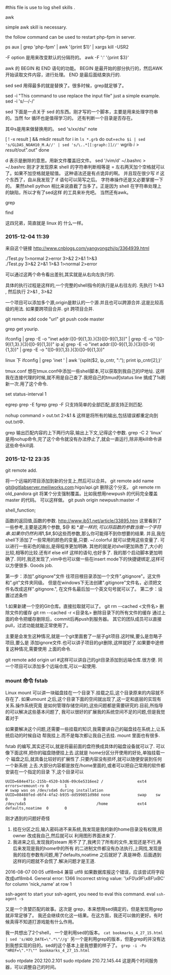 #this file is use to log shell skills .

awk

simple awk skill is necessary.

the follow command can be used to restart php-fpm in server.

ps aux | grep 'php-fpm' | awk '{print $1}' | xargs kill -USR2 

-F option 是用来改变默认的分隔符的。
awk -F ':' '{print $3}'

awk 的 BEGIN 和 END 语句的功能。
BEGIN 是最开始的部分执行的，然后AWK开始读取文件内容，进行处理。
END 是最后面结束执行的.


sed
sed 用得最多的就是替换了。很多时候，grep就足够了。

sed -i "This command to use replace the input file"
just a simple example.
sed -i 's/--/-/'


sed 
下面是一点关于 sed 的东西。刚才写的一个脚本，主要是用来处理字符串的。当然 for 循环也是值得学习的。
还有判断一个目录是否存在。

其中s是用来做替换用的。
sed 's/xx/ds/' note

[ ! -x result ] && mkdir result
for i in `ls *.grb`
do
    out=`echo $i | sed 's/GLDAS_NOAH10_M.A//' | sed 's/\..*[[:graph:]]//'`
    wgrib $i > result/$out".out"
done

d 表示是删除的意思。用新文件覆盖旧文件。
sed '/vim/d' ~/.bashrc > ~/.bashrc
刚才才发现原来 shell 的字符串判断相等是 = 左右两天加个空格就可以了。如果不加空格就是赋值。
这种语法还是有点诡异的啊。
并且现在很少写 if 这个东西了，自从我发现了 if 语句可以简写之后。
字符串操作还是又必要掌握一下的。
果然shell python 相比来说直截了当多了。正是因为 shell 在字符串处理上的缺陷，所以才有了sed这样
的工具来补充吧。
当然还有awk。


grep

find

这四兄弟，简直就是 linux 的 什么一样。

### 2015-12-04 11:39

来自这个链接 <http://www.cnblogs.com/yangyongzhi/p/3364939.html>

./Test.py 1>normal 2>error 3>&2 2>&1 1>&3  
./Test.py 3>&2 2>&1 1>&3 1>normal 2>error  

可以通过这两个命令看出差别,其实就是从右向左执行的.

具体的执行过程是这样的,一个完整的shell指令的执行是从右往左的.
先执行 1>&3 , 然后执行 2>&1 , 3>&2


一个项目可以添加多个源,origin是默认的一个源.并且也可以跨源合并.这是比较高级的用法.
如果要跨项目合并. git 跨项目合并.

git remote add code "url"
git push code master

grep get yourip.

ifconfig | grep -E -o "inet addr:([0-9]{1,3}.){3}([0-9]{1,3})" |  grep -E  -o "([0-9]{1,3}.){3}([0-9]{1,3})"
ip a| grep -E -o "inet addr:([0-9]{1,3}.){3}([0-9]{1,3})" |  grep -E  -o "([0-9]{1,3}.){3}([0-9]{1,3})"

linux 下 ifconfig | grep 'inet ' | awk '{split($2, ip_cntr, ":"); print ip_cntr[2];}'

tmux.conf
想在tmux.conf中添加一些shell脚本,可以获取到我自己的IP地址.
这样我在连接代理的时候,就不用是自己查了.我把自己的tmux的status line 搞成了1s刷新一次.用了这个命令.

set status-interval 1

egrep grep -E
fgrep grep -F 只支持简单的全部匹配,部支持正则匹配.

nohup command > out.txt 2>&1 & 这样是将所有的输出,包括错误都重定向到out.txt中.

grep 输出匹配内容的上下两行内容,输出上下文,记得这个参数.
grep -C 2 'linux'
是用nohup命令,完了这个命令就没有办法停止了,就会一直运行,除非用kill命令讲这些命令kill调.

### 2015-12-12 23:35
git remote add.

将一个远端的项目添加到新的分支上,然后可以合并。
git remote add name git@gitlabserver.meiliworks.com:higo/api.git
删除这个分支。
git remote rm old_pandora
git 将某个分支强制覆盖。比如我想用newpush  的代码完全覆盖 master 的代码。
可以这样做。
git push origin newpush:master -f

shell_function;

函数的返回值,函数的参数.
<http://www.jb51.net/article/33895.htm>
这里看到了一些参考,主要是这两个参数, $@ 和 $* 是一样的,可以将函数的参数当做一个字符串.
如果你仍然利用$1,$#,$0这些而参数,那么你可能得不到你想要的结果.
并且,我在shell下添加了一些常用的颜色的变量,只要. ~/.colorful 就可以使用这些变量了.
可以进行一些彩色的输出,是得程序更加明确.
其他的就是对shell更加熟悉了,大小的比较,相等的比较.还有if else elif 这样的语句,也好多了.
我的那个启动脚本更加明确了.
同时,我还发现了,vim中也可以做一些在insert mode下的快捷键绑定,这样可以方便很多.
Goods job.


第一步：添加".gitignore"文件
往项目根目录添加一个文件".gitignore"。这文件和".git"文件夹同级。
但是在windows下无法创建".gitignore"文件名，必须把文件名改成这样".gitignore.",
在文件名最后加一个英文句号就可以了。
第二步：设置过滤条件

1.如果新建一个空的Git仓库。直接拉取就可以了。
git rm --cached <文件名> 删除文件的缓存
git rm --cached -r <目录名> 删除目录下的所有文件的缓存
通过上面的命令把缓存删除后，commit后再push到服务器。
其它的团队成员可以直接pull，过滤功能就能正常使用了。

主要是会发生这种情况,就是一个git里面套了一层子git项目.这时候,要么是忽略子项目,要么是
添加ignore文件.也可以讲子项目的git删除,这样就好了.如果要中途修复这种情况,需要使用
上面的命令.

git remote add origin url  #这样可以讲自己的git目录添加到远端仓库.很方便.
同一个项目可以添加多个远端仓库,可以一起使用.


### mount 命令  fstab
Linux mount 可以讲一块磁盘挂在一个目录下.挂载之后,这个目录原来的内容就不存在了.
如果umount 之后,这个目录下面的空间就出现了,这一定和底层的实现有关系.操作系统究竟
是如何管理存储空间的,这些问题都是需要研究的.目前,所指导的可以解决这些基本问题了,
我可以很好的扩展我的系统空间不足的问题,但是我觉着对于

如果要解决这个问题,还需要一些挂载的知识,我需要讲自己的磁盘挂在系统上,让系统启动的时候自动
帮我挂上.而不是每次都让我自己去挂.
mount 里面也有很多.


fstab 的编写,其实还可以,就是将最前面的盘符换成具体的磁盘设备就可以了.
可以像下面这样,把你的磁盘随便挂上去.这就是 home分区分开使用的好处,单独挂载一个
磁盘之后,就具备比较好的扩展性了.只要内容没有损坏,就可以随便安装到任何一个新系统
上去.大部分内容都是放在/home里面的,或者可以把自己常用的软件都安装在一个指定的目录
下,这个目录可以


```shell
UUID=684e471c-215b-4520-b3d6-09c6e5316ee2 /               ext4    errors=remount-ro 0       1
# swap was on /dev/sda6 during installation
UUID=08488fed-d6f4-4fa2-b935-dd599851d98d none            swap    sw                0       0
/dev/sda5                               /home             ext4    defaults,noatime  0       0
```

刚才遇到的问题好奇怪
1. 挂在分区之后,输入密码进不来系统,我发现是我的新的home目录没有权限,把owner 改成我自己,然后就可以
利用图形界面进来了.
2. 我进来之后,发现我的steam 用不了了,我拷贝了所有的文件,发现还是不行,再后来发现是我的home中的所有
的二进制文件都没有办法执行,上网找,发现是我的挂在参数有问题,用了defaults,noatime 之后就好了.真是神奇.
后面遇到这样的问题就不会慌了.解决问题才是王道.


2016-08-07 00:05
utf8mb4 兼容 utf8 如果数据库报这个错误，应该尝试将字段改成utf8mb4.
General error: 1366 Incorrect string value: '\xF0\x9F\x8F\xBC' for column 'nick_name' at row 1

ssh-agent
to start your ssh-agent, you need to eval this command.
eval `ssh-agent -s`


又是一个贪婪匹配的故事。这次是 grep，本来想用sed搞定的，但是发现用grep就非常足够了。
我还会继续优化这一结果。在这方面，我还可以做的更好。有时候真得不知道打游戏能有什么作用。

我一共想出了2个shell，
一个是利用sed的版本。
`cat bookmarks_4_27_15.html | sed 's/ADD_DATE=\".*\"//g'`
另一个是利用grep的版本，但是grep的并没有达到我想实现的目的。sed的这个基本上是我想要的样子了。
`grep -i -Po "HREF=\".*?\"" bookmarks_4_27_15.html`


sudo ntpdate 202.120.2.101
sudo ntpdate 210.72.145.44
这是两个时间服务器，可以调整自己的时间。
